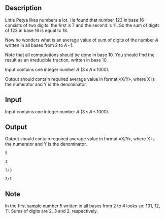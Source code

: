 ## Description

<div><p>Little Petya likes numbers a lot. He found that number 123 in base 16 consists of two digits: the first is 7 and the second is 11. So the sum of digits of 123 in base 16 is equal to 18.</p><p>Now he wonders what is an average value of sum of digits of the number <span class="tex-span"><i>A</i></span> written in all bases from <span class="tex-span">2</span> to <span class="tex-span"><i>A</i> - 1</span>.</p><p>Note that all computations should be done in base 10. You should find the result as an irreducible fraction, written in base 10.</p></div><div class="input-specification"><p>Input contains one integer number <span class="tex-span"><i>A</i></span> (<span class="tex-span">3 ≤ <i>A</i> ≤ 1000</span>).</p></div><div class="output-specification"><p>Output should contain required average value in format «<span class="tex-font-style-tt">X/Y</span>», where <span class="tex-font-style-tt">X</span> is the numerator and <span class="tex-font-style-tt">Y</span> is the denominator.</p></div>

## Input

<p>Input contains one integer number <span class="tex-span"><i>A</i></span> (<span class="tex-span">3 ≤ <i>A</i> ≤ 1000</span>).</p>

## Output

<p>Output should contain required average value in format «<span class="tex-font-style-tt">X/Y</span>», where <span class="tex-font-style-tt">X</span> is the numerator and <span class="tex-font-style-tt">Y</span> is the denominator.</p>





```input1
5

```




```input2
3

```




```output1
7/3

```




```output2
2/1

```



## Note

<p>In the first sample number 5 written in all bases from 2 to 4 looks so: 101, 12, 11. Sums of digits are 2, 3 and 2, respectively.</p>
